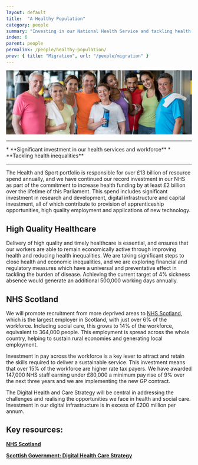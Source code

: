```yaml
---
layout: default
title:  "A Healthy Population"
category: people
summary: "Investing in our National Health Service and tackling health inequalities."
index: 6
parent: people
permalink: /people/healthy-population/
prev: { title: "Migration", url: "/people/migration" }
---
```

![Healthy Population Photo](/assets/images/pageimages/people5.jpg)
<br>
<hr>
* **Significant investment in our health services and workforce**
* **Tackling health inequalities**

<hr>

The Health and Sport portfolio is responsible for over £13 billion of resource spend annually, and we have continued our record investment in our NHS as part of the commitment to increase health funding by at least £2 billion over the lifetime of this Parliament. This spend includes significant investment in research and development, digital infrastructure and capital investment, all of which contribute to provision of apprenticeship opportunities, high quality employment and applications of new technology.

## High Quality Healthcare

Delivery of high quality and timely healthcare is essential, and ensures that our workers are able to remain economically active through improving health and reducing health inequalities. We are taking significant steps to close health and economic inequalities, and we are exploring financial and regulatory measures which have a universal and preventative effect in tackling the burden of disease. Achieving the current target of 4% sickness absence would generate an additional 500,000 working days annually.

## NHS Scotland

We will promote recruitment from more deprived areas to [NHS Scotland](https://www.scot.nhs.uk/), which is the largest employer in Scotland, with just over 6% of the workforce.  Including social care, this grows to 14% of the workforce, equivalent to 364,000 people. This employment is spread across the whole country, helping to sustain rural economies and generating local employment.  

Investment in pay across the workforce is a key lever to attract and retain the skills required to deliver a sustainable service. This investment means that over 15% of the workforce are higher rate tax payers. We have awarded 147,000 NHS staff earning under £80,000 a minimum pay rise of 9% over the next three years and we are implementing the new GP contract.

The Digital Health and Care Strategy will be central in addressing the challenges and realising the opportunities we face in health and social care.  Investment in our digital infrastructure is in excess of £200 million per annum.



## Key resources:
**[NHS Scotland](https://www.scot.nhs.uk/)**  

**[Scottish Government: Digital Health Care Strategy](https://beta.gov.scot/publications/scotlands-digital-health-care-strategy-enabling-connecting-empowering/)**  
